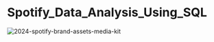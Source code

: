 # Spotify_Data_Analysis_Using_SQL

![2024-spotify-brand-assets-media-kit](https://github.com/user-attachments/assets/63430f55-bfbf-465b-b2c0-0ea97b96f4ca)
